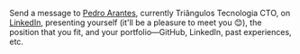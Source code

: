 Send a message to [Pedro Arantes](https://arantespp.com/now), currently Triângulos Tecnologia CTO, on [LinkedIn](https://www.linkedin.com/in/arantespp/), presenting yourself (it'll be a pleasure to meet you 😊), the position that you fit, and your portfolio—GitHub, LinkedIn, past experiences, etc.
